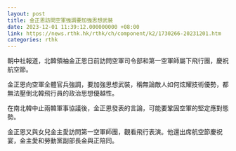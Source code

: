 ```yaml
---
layout: post
title: 金正恩訪問空軍強調要加強思想武裝
date: 2023-12-01 11:39:12.000000000 +08:00
link: https://news.rthk.hk/rthk/ch/component/k2/1730266-20231201.htm
categories: rthk
---
```


朝中社報道，北韓領袖金正恩日前訪問空軍司令部和第一空軍師屬下飛行團，慶祝航空節。

金正恩向空軍全體官兵強調，要加強思想武裝，稱無論敵人如何炫耀技術優勢，都無法壓倒北韓飛行員的政治思想優越性。

在南北韓中止兩韓軍事協議後，金正恩發表的言論，可能要鞏固空軍的堅定應對態勢。

金正恩又與女兒金主愛訪問第一空軍師團，觀看飛行表演。他還出席航空節慶祝宴，金主愛和勞動黨副部長金與正陪同。

